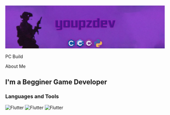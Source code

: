 [![Header](https://github.com/youpzz/youpzz/blob/main/assets/logo.png)](https://t.me/youpzz)


PC Build

About Me

## I'm a Begginer Game Developer

### Languages and Tools
![Flutter](https://img.shields.io/badge/C++-blue)
![Flutter](https://img.shields.io/badge/"C#"-purple)
![Flutter](https://img.shields.io/badge/C-cyan)